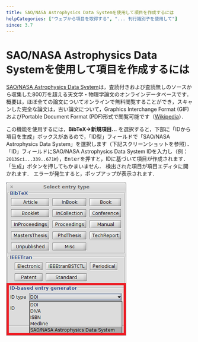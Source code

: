 ```yaml
---
title: SAO/NASA Astrophysics Data Systemを使用して項目を作成するには
helpCategories: ["ウェブから項目を取得する", "... 刊行識別子を使用して"]
since: 3.7
---
```


# SAO/NASA Astrophysics Data Systemを使用して項目を作成するには


[SAO/NASA Astrophysics Data System](http://www.adsabs.harvard.edu/)は，査読付きおよび査読無しのソースから収集した800万を超える天文学・物理学論文のオンラインデータベースです．概要は，ほぼ全ての論文についてオンラインで無料閲覧することができ，スキャンした完全な論文は，古い論文について，Graphics Interchange Format (GIF)およびPortable Document Format (PDF)形式で閲覧可能です（[Wikipedia](https://en.wikipedia.org/wiki/Astrophysics_Data_System)）．

この機能を使用するには，**BibTeX→新規項目...** を選択すると，下部に「IDから項目を生成」ボックスがあるので，「ID型」フィールドで「SAO/NASA Astrophysics Data System」を選択します（下記スクリーンショットを参照）．
「ID」フィールドにSAO/NASA Astrophysics Data System IDを入力し（例：`2013Sci...339..671W`），<kbd>Enter</kbd>を押すと，IDに基づいて項目が作成されます．「生成」ボタンを押してもかまいません．
検出された項目が項目エディタに開かれます．
エラーが発生すると，ポップアップが表示されます．

![新規項目ダイアログのスクリーンショット](../en/images/NewEntryChooseType-IDGeneratorHighlighted-ADS.png)
